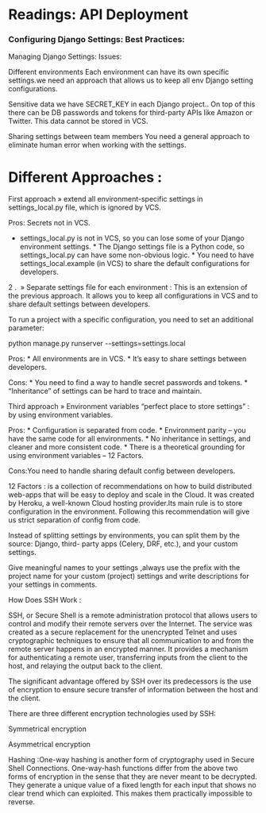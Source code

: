 # Readings: API Deployment


### Configuring Django Settings: Best Practices:

Managing Django Settings: Issues:

Different environments Each environment can have its own specific settings.we need an approach that allows us to keep all env Django setting configurations.

Sensitive data we have SECRET_KEY in each Django project.. On top of this there can be DB passwords and tokens for third-party APIs like Amazon or Twitter. This data cannot be stored in VCS.

Sharing settings between team members You need a general approach to eliminate human error when working with the settings.


# Different Approaches :

First approach » extend all environment-specific settings in settings_local.py file, which is ignored by VCS.

Pros: Secrets not in VCS.

* settings_local.py is not in VCS, so you can lose some of your Django environment settings. * The Django settings file is a Python code, so settings_local.py can have some non-obvious logic. * You need to have settings_local.example (in VCS) to share the default configurations for developers.

2 .  » Separate settings file for each environment : This is an extension of the previous approach. It allows you to keep all configurations in VCS and to share default settings between developers.

To run a project with a specific configuration, you need to set an additional parameter:

python manage.py runserver --settings=settings.local

Pros: * All environments are in VCS. * It’s easy to share settings between developers.

Cons: * You need to find a way to handle secret passwords and tokens. * “Inheritance” of settings can be hard to trace and maintain.

Third approach » Environment variables “perfect place to store settings” : by using environment variables.

Pros: * Configuration is separated from code. * Environment parity – you have the same code for all environments. * No inheritance in settings, and cleaner and more consistent code. * There is a theoretical grounding for using environment variables – 12 Factors.




Cons:You need to handle sharing default config between developers.

12 Factors : is a collection of recommendations on how to build distributed web-apps that will be easy to deploy and scale in the Cloud. It was created by Heroku, a well-known Cloud hosting provider.Its main rule is to store configuration in the environment. Following this recommendation will give us strict separation of config from code.

Instead of splitting settings by environments, you can split them by the source: Django, third- party apps (Celery, DRF, etc.), and your custom settings.

Give meaningful names to your settings ,always use the prefix with the project name for your custom (project) settings and write descriptions for your settings in comments.

How Does SSH Work :

SSH, or Secure Shell is a remote administration protocol that allows users to control and modify their remote servers over the Internet. The service was created as a secure replacement for the unencrypted Telnet and uses cryptographic techniques to ensure that all communication to and from the remote server happens in an encrypted manner. It provides a mechanism for authenticating a remote user, transferring inputs from the client to the host, and relaying the output back to the client.

The significant advantage offered by SSH over its predecessors is the use of encryption to ensure secure transfer of information between the host and the client.

There are three different encryption technologies used by SSH:

Symmetrical encryption

Asymmetrical encryption

Hashing :One-way hashing is another form of cryptography used in Secure Shell Connections. One-way-hash functions differ from the above two forms of encryption in the sense that they are never meant to be decrypted. They generate a unique value of a fixed length for each input that shows no clear trend which can exploited. This makes them practically impossible to reverse.